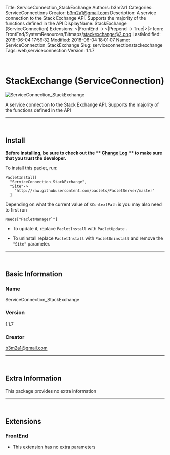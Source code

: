 Title: ServiceConnection_StackExchange
Authors: b3m2a1
Categories: ServiceConnections
Creator: b3m2a1@gmail.com
Description: A service connection to the Stack Exchange API. Supports the majority of the functions defined in the API
DisplayName: StackExchange (ServiceConnection)
Extensions: <|FrontEnd -> <|Prepend -> True|>|>
Icon: FrontEnd/SystemResources/Bitmaps/stackexchange@2.png
LastModified: 2018-06-04 17:59:32
Modified: 2018-06-04 18:01:07
Name: ServiceConnection_StackExchange
Slug: serviceconnectionstackexchange
Tags: web,serviceconnection
Version: 1.1.7

<a id="stackexchange-serviceconnection" style="width:0;height:0;margin:0;padding:0;">&zwnj;</a>

# StackExchange (ServiceConnection)

![ServiceConnection_StackExchange]({filename}/img/ServiceConnection_StackExchange/FrontEnd/SystemResources/Bitmaps/stackexchange%402.png)

A service connection to the Stack Exchange API. Supports the majority of the functions defined in the API

---

<a id="install" style="width:0;height:0;margin:0;padding:0;">&zwnj;</a>

## Install

**Before installing, be sure to check out the ** **[Change Log](https://paclets.github.io/PacletServer/pages/log.html)** ** to make sure that you trust the developer.**

To install this paclet, run:

    PacletInstall[
      "ServiceConnection_StackExchange",
      "Site"->
        "http://raw.githubusercontent.com/paclets/PacletServer/master"
      ]

Depending on what the current value of  ```$ContextPath```  is you may also need to first run

    Needs["PacletManager`"]

* To update it, replace  ```PacletInstall```  with  ```PacletUpdate``` . 

* To uninstall replace  ```PacletInstall```  with  ```PacletUninstall```  and remove the  ```"Site"```  parameter.

---

<a id="basic-information" style="width:0;height:0;margin:0;padding:0;">&zwnj;</a>

## Basic Information

### Name

ServiceConnection_StackExchange

### Version

1.1.7

### Creator

[b3m2a1@gmail.com](mailto:b3m2a1@gmail.com)

---

<a id="extra-information" style="width:0;height:0;margin:0;padding:0;">&zwnj;</a>

## Extra Information

This package provides no extra information

---

<a id="extensions" style="width:0;height:0;margin:0;padding:0;">&zwnj;</a>

## Extensions

### FrontEnd

* This extension has no extra parameters
